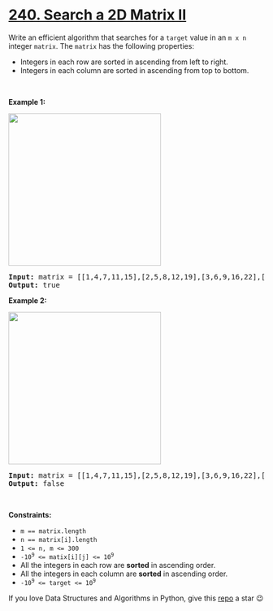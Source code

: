 # [240. Search a 2D Matrix II][title]

<p>Write an efficient algorithm that searches for a <code>target</code> value in an <code>m x n</code> integer <code>matrix</code>. The <code>matrix</code> has the following properties:</p>
<ul>
<li>Integers in each row are sorted in ascending from left to right.</li>
<li>Integers in each column are sorted in ascending from top to bottom.</li>
</ul>
<p> </p>
<p><strong>Example 1:</strong></p>
<img alt="" src="https://assets.leetcode.com/uploads/2020/11/24/searchgrid2.jpg" style="width: 300px; height: 300px;"/>
<pre><strong>Input:</strong> matrix = [[1,4,7,11,15],[2,5,8,12,19],[3,6,9,16,22],[10,13,14,17,24],[18,21,23,26,30]], target = 5
<strong>Output:</strong> true
</pre>
<p><strong>Example 2:</strong></p>
<img alt="" src="https://assets.leetcode.com/uploads/2020/11/24/searchgrid.jpg" style="width: 300px; height: 300px;"/>
<pre><strong>Input:</strong> matrix = [[1,4,7,11,15],[2,5,8,12,19],[3,6,9,16,22],[10,13,14,17,24],[18,21,23,26,30]], target = 20
<strong>Output:</strong> false
</pre>
<p> </p>
<p><strong>Constraints:</strong></p>
<ul>
<li><code>m == matrix.length</code></li>
<li><code>n == matrix[i].length</code></li>
<li><code>1 &lt;= n, m &lt;= 300</code></li>
<li><code>-10<sup>9</sup> &lt;= matix[i][j] &lt;= 10<sup>9</sup></code></li>
<li>All the integers in each row are <strong>sorted</strong> in ascending order.</li>
<li>All the integers in each column are <strong>sorted</strong> in ascending order.</li>
<li><code>-10<sup>9</sup> &lt;= target &lt;= 10<sup>9</sup></code></li>
</ul>


If you love Data Structures and Algorithms in Python, give this [repo][me] a star :wink:

[title]: https://leetcode.com/problems/search-a-2d-matrix-ii
[me]: https://github.com/bumblebee211196/awesome-python-leetcode